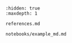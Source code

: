 ```{include} ../README.md

```

```{toctree}
:hidden: true
:maxdepth: 1

references.md

notebooks/example_md.md
```

